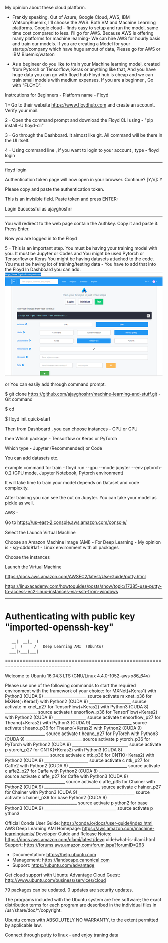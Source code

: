 My opinion about these cloud platform.


- Frankly speaking, Out of Azure, Google Cloud, AWS, IBM Watson/Bluemix, I'll choose the AWS. Both VM and Machine Learning platforms.
Google cloud - finds easy to setup and run the model, same time cost compared to less. I'll go for AWS.
Because AWS is offering many platforms for machine learning- We can hire AWS for hourly basis and train our models.
If you are creating a Model for your startup/company which have huge amout of data, Please go for AWS or IBM Bluemix/watson


- As a begineer do you like to train your Machine learning model, created from Pytorch or Tensorflow, Keras or anything like that, And you have huge data you can go with floyd hub
Floyd hub is cheap and we can train small models with medium expenses.
If you are a beginner , Go with "FLOYD". 



Instrcutions for Beginners - Platform name - Floyd

1 - Go to their website https://www.floydhub.com and create an account. Verify your mail.


2 - Open the command prompt and download the Floyd CLI using  - "pip install -U floyd-cli" 


3 - Go through the Dashboard. It almost like git. All command will be there in the UI itself.


4 - Using command line , if you want to login to your account , type - floyd login


-------------------------------------------------------------------------------------------------------

floyd login

Authentication token page will now open in your browser. Continue? [Y/n]: Y

Please copy and paste the authentication token.

This is an invisible field. Paste token and press ENTER:

Login Successful as ajayghoshrr

--------------------------------------------------------------------------------------

You will redirect to the web page contain the Authkey. Copy it and paste it. Press Enter.

Now you are logged in to the Floyd

5 - This is an important step. You must be having your training model with you. It must be Jupyter or Codes and You might be used Pytorch or Tensorflow or Keras
  You might be having datasets attached to the code. 
  You must be having lot of training/testing data - You have to add that into the Floyd
  In Dashboard you can add.
  ![alt text](https://github.com/ajayghoshrr/machine-learning-and-stuff/blob/master/floyd_setup.PNG)
  
  or You can easily add through command prompt.
  
  $ git clone https://github.com/ajayghoshrr/machine-learning-and-stuff.git   - Git command
  
  $ cd <path-of-your-model>
  
  $ floyd init quick-start
  
  Then from Dashboard , you can choose instances - CPU or GPU 
  
  then Which package - Tensorflow or Keras or PyTorch

  Which type - Jupyter (Recommended) or Code
  
  You can add datasets etc.
  
  example command for train - floyd run --gpu --mode jupyter --env pytorch-0.2 (GPU mode, Jupyter Notebook, Pytorch environment)
  
  It will take time to train your model depends on Dataset and code complexity.

  After training you can see the out on Jupyter. You can take your model as pickle as well.


AWS - 

Go to https://us-east-2.console.aws.amazon.com/console/

Select the Launch Virtual Machine

Choose an Amazon Machine Image (AMI) -  For Deep Learning - My opinion is - sg-c4dd91af -  Linux environment with all packages

Choose the instances

Launch the Virtual Machine

https://docs.aws.amazon.com/AWSEC2/latest/UserGuide/putty.html

https://linuxacademy.com/howtoguides/posts/show/topic/17385-use-putty-to-access-ec2-linux-instances-via-ssh-from-windows

-----------------------------------------------------------------------------------------------------------------------------
Authenticating with public key "imported-openssh-key"
=============================================================================
       __|  __|_  )
       _|  (     /   Deep Learning AMI  (Ubuntu)
      ___|\___|___|
=============================================================================

Welcome to Ubuntu 16.04.3 LTS (GNU/Linux 4.4.0-1052-aws x86_64v)

Please use one of the following commands to start the required environment with                                                                                         the framework of your choice:
for MXNet(+Keras1) with Python3 (CUDA 9) _____________________ source activate m                                                                                        xnet_p36
for MXNet(+Keras1) with Python2 (CUDA 9) _____________________ source activate m                                                                                        xnet_p27
for TensorFlow(+Keras2) with Python3 (CUDA 8) ________________ source activate t                                                                                        ensorflow_p36
for TensorFlow(+Keras2) with Python2 (CUDA 8) ________________ source activate t                                                                                        ensorflow_p27
for Theano(+Keras2) with Python3 (CUDA 9) ____________________ source activate t                                                                                        heano_p36
for Theano(+Keras2) with Python2 (CUDA 9) ____________________ source activate t                                                                                        heano_p27
for PyTorch with Python3 (CUDA 9) ____________________________ source activate p                                                                                        ytorch_p36
for PyTorch with Python2 (CUDA 9) ____________________________ source activate p                                                                                        ytorch_p27
for CNTK(+Keras2) with Python3 (CUDA 8) ______________________ source activate c                                                                                        ntk_p36
for CNTK(+Keras2) with Python2 (CUDA 8) ______________________ source activate c                                                                                        ntk_p27
for Caffe2 with Python2 (CUDA 9) _____________________________ source activate c                                                                                        affe2_p27
for Caffe with Python2 (CUDA 8) ______________________________ source activate c                                                                                        affe_p27
for Caffe with Python3 (CUDA 8) ______________________________ source activate c                                                                                        affe_p35
for Chainer with Python2 (CUDA 9) ____________________________ source activate c                                                                                        hainer_p27
for Chainer with Python3 (CUDA 9) ____________________________ source activate c                                                                                        hainer_p36
for base Python2 (CUDA 9) ____________________________________ source activate p                                                                                        ython2
for base Python3 (CUDA 9) ____________________________________ source activate p                                                                                        ython3

Official Conda User Guide: https://conda.io/docs/user-guide/index.html
AWS Deep Learning AMI Homepage: https://aws.amazon.com/machine-learning/amis/
Developer Guide and Release Notes: https://docs.aws.amazon.com/dlami/latest/devg                                                                                        uide/what-is-dlami.html
Support: https://forums.aws.amazon.com/forum.jspa?forumID=263

 * Documentation:  https://help.ubuntu.com
 * Management:     https://landscape.canonical.com
 * Support:        https://ubuntu.com/advantage

  Get cloud support with Ubuntu Advantage Cloud Guest:
    http://www.ubuntu.com/business/services/cloud

79 packages can be updated.
0 updates are security updates.



The programs included with the Ubuntu system are free software;
the exact distribution terms for each program are described in the
individual files in /usr/share/doc/*/copyright.

Ubuntu comes with ABSOLUTELY NO WARRANTY, to the extent permitted by
applicable law.




Connect through putty to linux - and enjoy traning data

